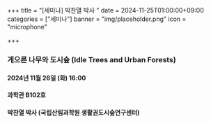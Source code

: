 ﻿+++
title = "[세미나] 박찬열 박사 "
date = 2024-11-25T01:00:00+09:00
categories = ["세미나"]
banner = "img/placeholder.png"
icon = "microphone"

+++
### 게으른 나무와 도시숲 (Idle Trees and Urban Forests)

#### 2024년 11월 26일 (화) 16:00 
#### 과학관 B102호

#### 박찬열 박사 (국립산림과학원 생활권도시숲연구센터)
<br>
<br>


<br><br>